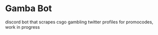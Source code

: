 # Gamba Bot

discord bot that scrapes csgo gambling twitter profiles for promocodes, work in progress
